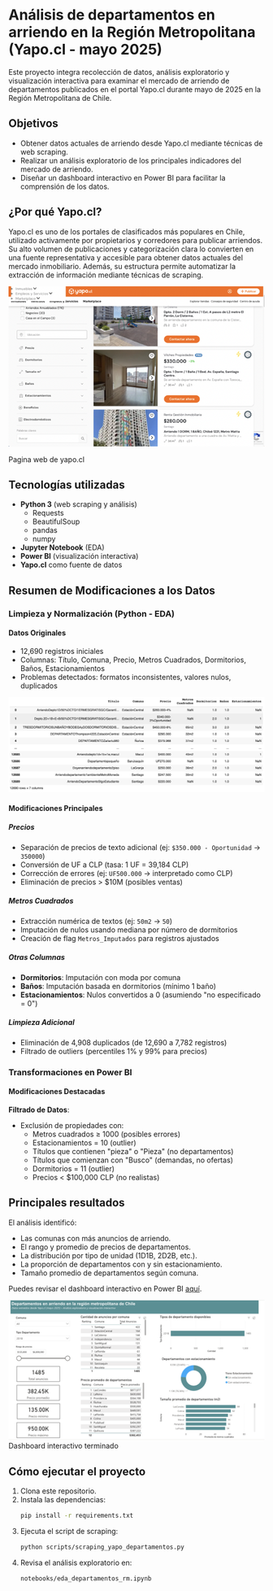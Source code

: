 # Análisis de departamentos en arriendo en la Región Metropolitana (Yapo.cl - mayo 2025)

Este proyecto integra recolección de datos, análisis exploratorio y visualización interactiva para examinar el mercado de arriendo de departamentos publicados en el portal Yapo.cl durante mayo de 2025 en la Región Metropolitana de Chile.

## Objetivos

- Obtener datos actuales de arriendo desde Yapo.cl mediante técnicas de web scraping.
- Realizar un análisis exploratorio de los principales indicadores del mercado de arriendo.
- Diseñar un dashboard interactivo en Power BI para facilitar la comprensión de los datos.

## ¿Por qué Yapo.cl?

Yapo.cl es uno de los portales de clasificados más populares en Chile, utilizado activamente por propietarios y corredores para publicar arriendos. Su alto volumen de publicaciones y categorización clara lo convierten en una fuente representativa y accesible para obtener datos actuales del mercado inmobiliario. Además, su estructura permite automatizar la extracción de información mediante técnicas de scraping.


![Vista de la pagina web de Yapo](img/web_yapo.png)

Pagina web de yapo.cl

## Tecnologías utilizadas

- **Python 3** (web scraping y análisis)
  - Requests
  - BeautifulSoup
  - pandas
  - numpy
- **Jupyter Notebook** (EDA)
- **Power BI** (visualización interactiva)
- **Yapo.cl** como fuente de datos

## Resumen de Modificaciones a los Datos

### Limpieza y Normalización (Python - EDA)

#### Datos Originales
- 12,690 registros iniciales
- Columnas: Título, Comuna, Precio, Metros Cuadrados, Dormitorios, Baños, Estacionamientos
- Problemas detectados: formatos inconsistentes, valores nulos, duplicados

![Vista de raw_data](img/raw_data_preview.png)

#### Modificaciones Principales

##### Precios
- Separación de precios de texto adicional (ej: `$350.000 - Oportunidad` → `350000`)
- Conversión de UF a CLP (tasa: 1 UF = 39,184 CLP)
- Corrección de errores (ej: `UF500.000` → interpretado como CLP)
- Eliminación de precios > $10M (posibles ventas)

##### Metros Cuadrados
- Extracción numérica de textos (ej: `50m2` → `50`)
- Imputación de nulos usando mediana por número de dormitorios
- Creación de flag `Metros_Imputados` para registros ajustados

##### Otras Columnas
- **Dormitorios**: Imputación con moda por comuna
- **Baños**: Imputación basada en dormitorios (mínimo 1 baño)
- **Estacionamientos**: Nulos convertidos a 0 (asumiendo "no especificado = 0")

##### Limpieza Adicional
- Eliminación de 4,908 duplicados (de 12,690 a 7,782 registros)
- Filtrado de outliers (percentiles 1% y 99% para precios)

### Transformaciones en Power BI

#### **Modificaciones Destacadas**

**Filtrado de Datos**:
   - Exclusión de propiedades con:
     - Metros cuadrados ≥ 1000 (posibles errores)
     - Estacionamientos = 10 (outlier)
     - Títulos que contienen "pieza" o "Pieza" (no departamentos)
     - Títulos que comienzan con "Busco" (demandas, no ofertas)
     - Dormitorios = 11 (outlier)
     - Precios < $100,000 CLP (no realistas)

## Principales resultados

El análisis identificó:

- Las comunas con más anuncios de arriendo.
- El rango y promedio de precios de departamentos.
- La distribución por tipo de unidad (1D1B, 2D2B, etc.).
- La proporción de departamentos con y sin estacionamiento.
- Tamaño promedio de departamentos según comuna.

Puedes revisar el dashboard interactivo en Power BI [aquí](https://app.powerbi.com/view?r=eyJrIjoiN2U1MDkzYTgtZmRjNS00NDQ0LTkyYTEtMTNmNWE2NTNmN2JjIiwidCI6IjYwZjlmYmU3LTY3ZjMtNGE0OS1hZDkwLTNkMjYxZjkyMDRjMSJ9).

![Vista de dashboard](visualizations/captura_dashboard.png)
Dashboard interactivo terminado
## Cómo ejecutar el proyecto

1. Clona este repositorio.
2. Instala las dependencias:
   ```bash
   pip install -r requirements.txt
3. Ejecuta el script de scraping:
   ```bash
   python scripts/scraping_yapo_departamentos.py
4. Revisa el análisis exploratorio en:
   ```bash
   notebooks/eda_departamentos_rm.ipynb



